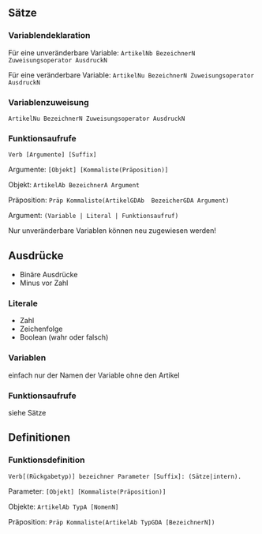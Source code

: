 
## Sätze

### Variablendeklaration
Für eine unveränderbare Variable: `ArtikelNb BezeichnerN Zuweisungsoperator AusdruckN`

Für eine veränderbare Variable: `ArtikelNu BezeichnerN Zuweisungsoperator AusdruckN`

### Variablenzuweisung
`ArtikelNu BezeichnerN Zuweisungsoperator AusdruckN`

### Funktionsaufrufe
`Verb [Argumente] [Suffix]`

Argumente: `[Objekt] [Kommaliste(Präposition)]`

Objekt: `ArtikelAb BezeichnerA Argument`

Präposition: `Präp Kommaliste(ArtikelGDAb  BezeicherGDA Argument)`

Argument: `(Variable | Literal | Funktionsaufruf)`

Nur unveränderbare Variablen können neu zugewiesen werden!

## Ausdrücke
- Binäre Ausdrücke
- Minus vor Zahl
### Literale
- Zahl
- Zeichenfolge
- Boolean (wahr oder falsch)

### Variablen
einfach nur der Namen der Variable ohne den Artikel

### Funktionsaufrufe
siehe Sätze

## Definitionen

### Funktionsdefinition
`Verb[(Rückgabetyp)] bezeichner Parameter [Suffix]: (Sätze|intern).`

Parameter: `[Objekt] [Kommaliste(Präposition)]`

Objekte: `ArtikelAb TypA [NomenN]`

Präposition: `Präp Kommaliste(ArtikelAb TypGDA [BezeichnerN])`

